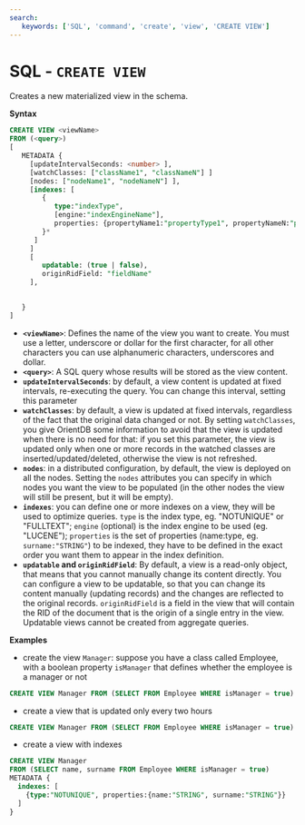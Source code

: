 ```yaml
---
search:
   keywords: ['SQL', 'command', 'create', 'view', 'CREATE VIEW']
---
```


# SQL - `CREATE VIEW`

Creates a new materialized view in the schema.

**Syntax**

```sql
CREATE VIEW <viewName> 
FROM (<query>) 
[ 
   METADATA {
     [updateIntervalSeconds: <number> ],
     [watchClasses: ["className1", "classNameN"] ] 
     [nodes: ["nodeName1", "nodeNameN"] ],
     [indexes: [
        {
           type:"indexType", 
           [engine:"indexEngineName"], 
           properties: {propertyName1:"propertyType1", propertyNameN:"propertyTypeN"}
        }*
      ]
     ]
     [
        updatable: (true | false), 
        originRidField: "fieldName"
     ],
     

   } 
]
```

- **`<viewName>`**: Defines the name of the view you want to create.  You must use a letter, underscore or dollar for the first character, for all other characters you can use alphanumeric characters, underscores and dollar.
- **`<query>`**: A SQL query whose results will be stored as the view content.
- **`updateIntervalSeconds`**: by default, a view content is updated at fixed intervals, re-executing the query. 
You can change this interval, setting this parameter
- **`watchClasses`**: by default, a view is updated at fixed intervals, regardless of the fact that the original data changed or not. 
By setting `watchClasses`, you give OrientDB some information to avoid that the view is updated when there is no need for that: if you
set this parameter, the view is updated only when one or more records in the watched classes are inserted/updated/deleted, otherwise the 
view is not refreshed.
- **`nodes`**: in a distributed configuration, by default, the view is deployed on all the nodes. Setting the `nodes` attributes you can specify
in which nodes you want the view to be populated (in the other nodes the view will still be present, but it will be empty).
- **`indexes`**: you can define one or more indexes on a view, they will be used to optimize queries. `type` is the index type, eg. "NOTUNIQUE" or 
"FULLTEXT"; `engine` (optional) is the index engine to be used (eg. "LUCENE"); `properties` is the set of properties (name:type, eg. `surname:"STRING"`) to be indexed, they have to 
be defined in the exact order you want them to appear in the index definition. 
- **`updatable` and `originRidField`**: By default, a view is a read-only object, that means that you cannot manually change its content directly.
You can configure a view to be updatable, so that you can change its content manually (updating records) and the changes are reflected to the original
records. `originRidField` is a field in the view that will contain the RID of the document that is the origin of a single entry in the view.
Updatable views cannot be created from aggregate queries.

**Examples**

- create the view `Manager`: suppose you have a class called Employee, with a boolean property `isManager` that defines whether the
employee is a manager or not

```SQL
CREATE VIEW Manager FROM (SELECT FROM Employee WHERE isManager = true)
```

- create a view that is updated only every two hours

```SQL
CREATE VIEW Manager FROM (SELECT FROM Employee WHERE isManager = true) METADATA {updateIntervalSeconds:2*60*60}
```

- create a view with indexes

```SQL
CREATE VIEW Manager 
FROM (SELECT name, surname FROM Employee WHERE isManager = true) 
METADATA {
  indexes: [
    {type:"NOTUNIQUE", properties:{name:"STRING", surname:"STRING"}}
  ]
}
```

